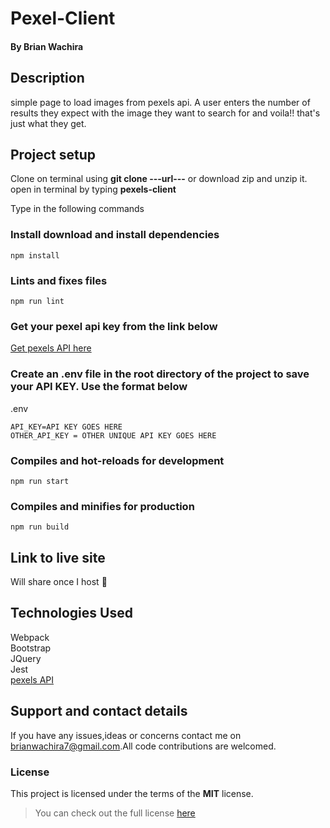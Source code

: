 # Pexel-Client
#### By **Brian Wachira**
## Description
simple page to load images from pexels api. A user enters the number of results they expect with the image they want to search for and voila!! that's just what they get. 
## Project setup
Clone on terminal using **git clone ---url---** or download zip and unzip it.
open in terminal by typing **pexels-client**

Type in the following commands

### Install download and  install dependencies
```
npm install
```

### Lints and fixes files
```
npm run lint
```

### Get your pexel api key from the link below
[Get pexels API here](https://www.pexels.com/api/new/)

### Create an .env file in the root directory of the project to save your API KEY. Use the format below
.env
```
API_KEY=API KEY GOES HERE 
OTHER_API_KEY = OTHER UNIQUE API KEY GOES HERE
```

### Compiles and hot-reloads for development
```
npm run start
```

### Compiles and minifies for production
```
npm run build
```

## Link to live site
Will share once I host :grimacing:

## Technologies Used
Webpack<br/>
Bootstrap<br/>
JQuery<br/>
Jest<br/>
[pexels API](https://www.pexels.com/api/new/) 

## Support and contact details
If you have any issues,ideas or concerns contact me on<a href="https://mail.google.com/mail/?view=cm&fs=1&to=brianwachira7@gmail.com" target="_blank"> brianwachira7@gmail.com</a>.All code contributions are welcomed.

### License
This project is licensed under the terms of the **MIT** license.

>You can check out the full license [here](https://github.com/brianwachira/pexels-client/blob/master/LICENSE.md)  
